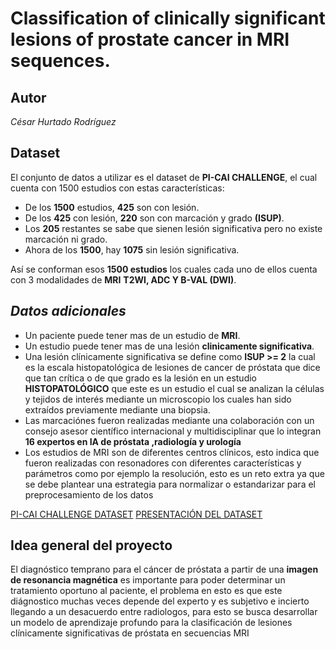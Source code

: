 # Classification of clinically significant lesions of prostate cancer in MRI sequences.

## Autor 
_César Hurtado Rodríguez_

## Dataset
El conjunto de datos a utilizar es el dataset de **PI-CAI CHALLENGE**, el cual cuenta con 1500 estudios con estas características:
+ De los **1500** estudios, **425** son con lesión.
+ De los **425** con lesión, **220** son con marcación y grado **(ISUP)**.
+ Los **205** restantes se sabe que sienen lesión significativa pero no existe marcación ni grado.
+ Ahora de los **1500**, hay **1075** sin lesión significativa.

Así se conforman esos **1500 estudios** los cuales cada uno de ellos cuenta con 3 modalidades de **MRI** **T2WI, ADC Y B-VAL (DWI)**.

## __*Datos adicionales*__
+ Un paciente puede tener mas de un estudio de **MRI**.
+ Un estudio puede tener mas de una lesión **clinicamente significativa**.
+ Una lesión clínicamente significativa se define como **ISUP >= 2** la cual es la escala histopatológica de lesiones de cancer de próstata que dice que tan crítica o de que grado es la lesión en un estudio **HISTOPATOLÓGICO** que este es un estudio el cual se analizan la células y tejidos de interés mediante un microscopio los cuales han sido extraídos previamente mediante una biopsia.
+ Las marcaciónes fueron realizadas mediante una colaboración con un consejo asesor científico internacional y multidisciplinar  que lo integran **16 expertos en IA de próstata ,radiología y urología**
+ Los estudios de MRI son de diferentes centros clínicos, esto indica que fueron realizadas con resonadores con diferentes características y parámetros como por ejemplo la resolución, esto es un reto extra ya que se debe plantear una estrategia para normalizar o estandarizar para el preprocesamiento de los datos

[PI-CAI CHALLENGE DATASET](https://pi-cai.grand-challenge.org/)
[PRESENTACIÓN DEL DATASET](https://drive.google.com/file/d/1yTtr9oF6XUb-j1e6tNoB6vj1JnVcB0PL/view?usp=sharing)

## Idea general del proyecto
El diagnóstico temprano para el cáncer de próstata a partir de una **imagen de resonancia magnética** es importante para poder determinar un tratamiento oportuno al paciente, el problema en esto es que este diágnostico muchas veces depende del experto y es subjetivo e incierto llegando a un desacuerdo entre radiologos, para esto se busca desarrollar un modelo de aprendizaje profundo para la clasificación de lesiones clínicamente significativas de próstata en secuencias MRI
